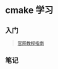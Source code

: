 # cmake 学习

## 入门

> [官网教程指南](https://cmake.org/cmake/help/latest/guide/tutorial/index.html#guide:CMake%20Tutorial)


## 笔记